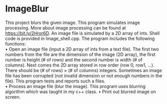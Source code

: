 # ImageBlur
This project blurs the given image.
This program simulates image processing. More about image processing can be found at https://bit.ly/2Hror6D.
An image file is simulated by a 2D array of ints.  Shell code is provided in Image_shell.cpp.  The program includes the following functions:    
•	Open an image file (input a 2D array of ints from a text file).  The first two numbers from the file are the dimension of the image (2D array), the first number is height (# of rows) and the second number is width (# of columns).  Next comes the 2D array stored in row order (row 0, row1, …). There should be (# of rows) × (# of columns) integers.  Sometimes an image file has been corrupted (not invalid dimension or not enough numbers in the file). This program tests and reports such a files.  
•	Process an image file (blur the image). This program uses blurring algorithm which was taught in my c++ class.
•	Print out blurred image on screen. 
 
